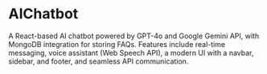 # AIChatbot
A React-based AI chatbot powered by GPT-4o and Google Gemini API, with MongoDB integration for storing FAQs. Features include real-time messaging, voice assistant (Web Speech API), a modern UI with a navbar, sidebar, and footer, and seamless API communication.
